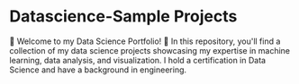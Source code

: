 # Datascience-Sample Projects
🚀 Welcome to my Data Science Portfolio! 🚀  In this repository, you'll find a collection of my data science projects showcasing my expertise in machine learning, data analysis, and visualization. I hold a certification in Data Science and have a background in engineering.
